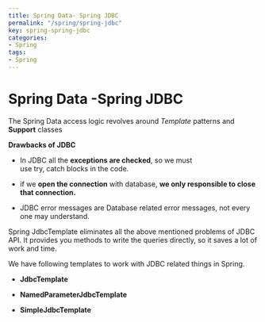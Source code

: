 ```yaml
---
title: Spring Data- Spring JDBC
permalink: "/spring/spring-jdbc"
key: spring-spring-jdbc
categories:
- Spring
tags:
- Spring
---
```


Spring Data -Spring JDBC
=============

The Spring Data access logic revolves around *Template* patterns and **Support**
classes

**Drawbacks of JDBC**

-   In JDBC all the **exceptions are checked**, so we must use try, catch blocks
    in the code.

-   if we **open the connection** with database, **we only responsible to close
    that connection.**

-   JDBC error messages are Database related error messages, not every one may
    understand.

Spring JdbcTemplate eliminates all the above mentioned problems of JDBC API. It
provides you methods to write the queries directly, so it saves a lot of work
and time.

We have following templates to work with JDBC related things in Spring.

-   **JdbcTemplate**

-   **NamedParameterJdbcTemplate**

-   **SimpleJdbcTemplate**
